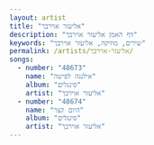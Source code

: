 ```yaml
---
layout: artist
title: "אליעזר אוירבך"
description: "דף האמן אליעזר אוירבך"
keywords: "שירים, מוזיקה, אליעזר אוירבך"
permalink: /artists/אליעזר-אוירבך/
songs:
  - number: "48673"
    name: "אילנגה לפישה"
    album: "סינגלים"
    artist: "אליעזר אוירבך"
  - number: "48674"
    name: "היום קצר"
    album: "סינגלים"
    artist: "אליעזר אוירבך"
---
```

